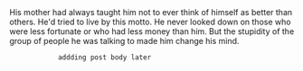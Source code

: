  <div class="post-body">
                    His mother had always taught him not to ever think of himself as better than others. He'd tried to
                    live by this motto. He never looked down on those who were less fortunate or who had less money than
                    him. But the stupidity of the group of people he was talking to made him change his mind.
                </div>




                addding post body later